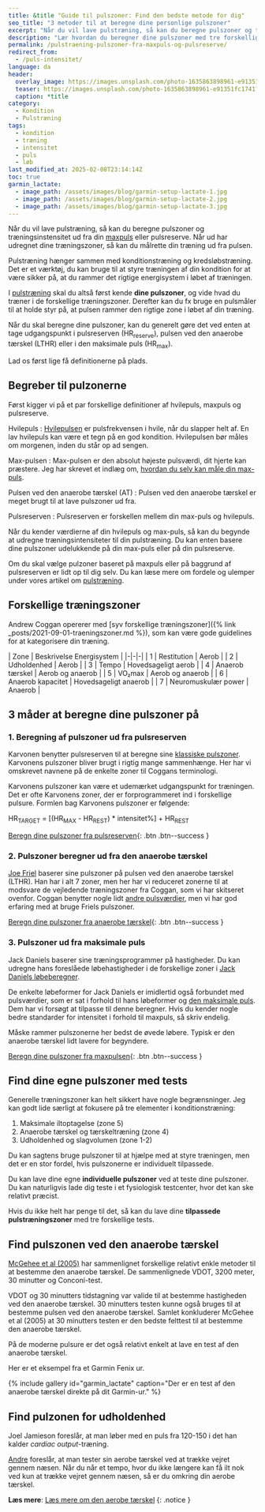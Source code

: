 ```yaml
---
title: &title "Guide til pulszoner: Find den bedste metode for dig"
seo_title: "3 metoder til at beregne dine personlige pulszoner"
excerpt: "Når du vil lave pulstræning, så kan du beregne pulszoner og træningsinstensitet ud fra din maxpuls, laktattærksel eller pulsreserve. Når ud har udregnet dine træningszoner, så kan du målrette din træning ud fra pulsen."
description: "Lær hvordan du beregner dine pulszoner med tre forskellige metoder: maksimal puls, pulsreserve og anaerob tærskel. Vælg den rette metode til din træning og optimer dine resultater."
permalink: /pulstraening-pulszoner-fra-maxpuls-og-pulsreserve/
redirect_from:
  - /puls-intensitet/
language: da
header:
  overlay_image: https://images.unsplash.com/photo-1635863898961-e91351fc1741?ixlib=rb-4.0.3&ixid=M3wxMjA3fDB8MHxwaG90by1wYWdlfHx8fGVufDB8fHx8fA%3D%3D&auto=format&fit=crop&h=630&w=1200&q=60
  teaser: https://images.unsplash.com/photo-1635863898961-e91351fc1741?ixlib=rb-4.0.3&ixid=M3wxMjA3fDB8MHxwaG90by1wYWdlfHx8fGVufDB8fHx8fA%3D%3D&auto=format&fit=crop&h=300&w=400&q=10
  caption: *title
category:
  - Kondition
  - Pulstræning
tags:
  - kondition
  - træning
  - intensitet
  - puls
  - løb
last_modified_at: 2025-02-08T23:14:14Z
toc: true
garmin_lactate:
  - image_path: /assets/images/blog/garmin-setup-lactate-1.jpg
  - image_path: /assets/images/blog/garmin-setup-lactate-2.jpg
  - image_path: /assets/images/blog/garmin-setup-lactate-3.jpg
---
```


Når du vil lave pulstræning, så kan du beregne pulszoner og træningsinstensitet ud fra din [maxpuls](/test-max-puls/) eller pulsreserve. Når ud har udregnet dine træningszoner, så kan du målrette din træning ud fra pulsen.

Pulstræning hænger sammen med konditionstræning og kredsløbstræning. Det er et værktøj, du kan bruge til at styre træningen af din kondition for at være sikker på, at du rammer det rigtige energisystem i løbet af træningen.

I [pulstræning](/pulstraening/) skal du altså først kende **dine pulszoner**, og vide hvad du træner i de forskellige træningszoner. Derefter kan du fx bruge en pulsmåler til at holde styr på, at pulsen rammer den rigtige zone i løbet af din træning.

Når du skal beregne dine pulszoner, kan du generelt gøre det ved enten at tage udgangspunkt i pulsreserven (HR<sub>reserve</sub>), pulsen ved den anaerobe tærskel (LTHR) eller i den maksimale puls (HR<sub>max</sub>).

Lad os først lige få definitionerne på plads.

## Begreber til pulzonerne

Først kigger vi på et par forskellige definitioner af hvilepuls, maxpuls og pulsreserve.

Hvilepuls
: [Hvilepulsen](/hvilepuls/) er pulsfrekvensen i hvile, når du slapper helt af. En lav hvilepuls kan være et tegn på en god kondition. Hvilepulsen bør måles om morgenen, inden du står op ad sengen.

Max-pulsen
: Max-pulsen er den absolut højeste pulsværdi, dit hjerte kan præstere. Jeg har skrevet et indlæg om, [hvordan du selv kan måle din max-puls](/test-max-puls/).

Pulsen ved den anaerobe tærskel (AT)
: Pulsen ved den anaerobe tærskel er meget brugt til at lave pulszoner ud fra.

Pulsreserven
: Pulsreserven er forskellen mellem din max-puls og hvilepuls.

Når du kender værdierne af din hvilepuls og max-puls, så kan du begynde at udregne træningsintensiteter til din pulstræning. Du kan enten basere dine pulszoner udelukkende på din max-puls eller på din pulsreserve.

Om du skal vælge pulzoner baseret på maxpuls eller på baggrund af pulsreserven er lidt op til dig selv. Du kan læse mere om fordele og ulemper under vores artikel om [pulstræning](/pulstraening/).

## Forskellige træningszoner

Andrew Coggan opererer med [syv forskellige træningszoner]({% link _posts/2021-09-01-traeningszoner.md %}), som kan være gode guidelines for at kategorisere din træning.

| Zone | Beskrivelse Energisystem |
|-|-|-|
| 1 | Restitution | Aerob |
| 2 | Udholdenhed | Aerob |
| 3 | Tempo | Hovedsageligt aerob |
| 4 | Anaerob tærskel | Aerob og anaerob |
| 5 | VO₂max | Aerob og anaerob |
| 6 | Anaerob kapacitet | Hovedsageligt anaerob |
| 7 | Neuromuskulær power | Anaerob |

## 3 måder at beregne dine pulszoner på

### 1. Beregning af pulszoner ud fra pulsreserven

Karvonen benytter pulsreserven til at beregne sine [klassiske pulszoner](https://runandbeyond.com/karvonen-heart-rate/). Karvonens pulszoner bliver brugt i rigtig mange sammenhænge. Her har vi omskrevet navnene på de enkelte zoner til Coggans terminologi.

Karvonens pulszoner kan være et udemærket udgangspunkt for træningen. Det er ofte Karvonens zoner, der er forprogrammeret ind i forskellige pulsure. Formlen bag Karvonens pulszoner er følgende:

HR<sub>TARGET</sub> = [(HR<sub>MAX</sub> - HR<sub>REST</sub>) * intensitet%] + HR<sub>REST</sub>

[Beregn dine pulszoner fra pulsreserven](/pulszoner-pulsreserve-karvonen/){: .btn .btn--success }

### 2. Pulszoner beregner ud fra den anaerobe tærskel

[Joe Friel](https://joefrieltraining.com/a-quick-guide-to-setting-zone/) baserer sine pulszoner på pulsen ved den anaerobe tærskel (LTHR). Han har i alt 7 zoner, men her har vi reduceret zonerne til at modsvare de vejledende træningszoner fra Coggan, som vi har skitseret ovenfor. Coggan benytter nogle lidt [andre pulsværdier](https://blog.flocycling.com/training-performance/how-are-heart-rate-and-power-used-for-training/), men vi har god erfaring med at bruge Friels pulszoner.

[Beregn dine pulszoner fra anaerobe tærskel](/pulszoner-laktat-taerskel/){: .btn .btn--success }

### 3. Pulszoner ud fra maksimale puls

Jack Daniels baserer sine træningsprogrammer på hastigheder. Du kan udregne hans foreslåede løbehastigheder i de forskellige zoner i [Jack Daniels løbeberegner](/loebesiden-jack-daniels-loebeberegner/).

De enkelte løbeformer for Jack Daniels er imidlertid også forbundet med pulsværdier, som er sat i forhold til hans løbeformer og [den maksimale puls](/test-max-puls/). Dem har vi forsøgt at tilpasse til denne beregner. Hvis du kender nogle bedre standarder for intensitet i forhold til maxpuls, så skriv endelig.

Måske rammer pulszonerne her bedst de øvede løbere. Typisk er den anaerobe tærskel lidt lavere for begyndere.

[Beregn dine pulszoner fra maxpulsen](/pulszoner-max-puls/){: .btn .btn--success }

## Find dine egne pulszoner med tests

Generelle træningszoner kan helt sikkert have nogle begrænsninger. Jeg kan godt lide særligt at fokusere på tre elementer i konditionstræning:

1. Maksimale iltoptagelse (zone 5)
2. Anaerobe tærskel og tærskeltræning (zone 4)
3. Udholdenhed og slagvolumen (zone 1-2)

Du kan sagtens bruge pulszoner til at hjælpe med at styre træningen, men det er en stor fordel, hvis pulszonerne er individuelt tilpassede.

Du kan lave dine egne **individuelle pulszoner** ved at teste dine pulszoner. Du kan naturligvis lade dig teste i et fysiologisk testcenter, hvor det kan ske relativt præcist.

Hvis du ikke helt har penge til det, så kan du lave dine **tilpassede pulstræningszoner** med tre forskellige tests.

## Find pulszonen ved den anaerobe tærskel

[McGehee et al (2005)](https://pubmed.ncbi.nlm.nih.gov/16095403/) har sammenlignet forskellige relativt enkle metoder til at bestemme den anaerobe tærskel. De sammenlignede VDOT, 3200 meter, 30 minutter og Conconi-test.

VDOT og 30 minutters tidstagning var valide til at bestemme hastigheden ved den anaerobe tærskel. 30 minutters testen kunne også bruges til at bestemme pulsen ved den anaerobe tærskel. Samlet konkluderer McGehee et al (2005) at 30 minutters testen er den bedste felttest til at bestemme den anaerobe tærskel.

På de moderne pulsure er det også relativt enkelt at lave en test af den anaerobe tærskel.

Her er et eksempel fra et Garmin Fenix ur.

{% include gallery id="garmin_lactate" caption="Der er en test af den anaerobe tærskel direkte på dit Garmin-ur." %}

## Find pulzonen for udholdenhed

Joel Jamieson foreslår, at man løber med en puls fra 120-150 i det han kalder _cardiac output_-træning.

[Andre](https://missadventurepants.com/blog/lactate-test-aerobic-threshold) foreslår, at man tester sin aerobe tærskel ved at trække vejret gennem næsen. Når du når et tempo, hvor du ikke længere kan få ilt nok ved kun at trække vejret gennem næsen, så er du omkring din aerobe tærskel.

**Læs mere**: [Læs mere om den aerobe tærskel](/aerobe-taerskel/)
{: .notice }
